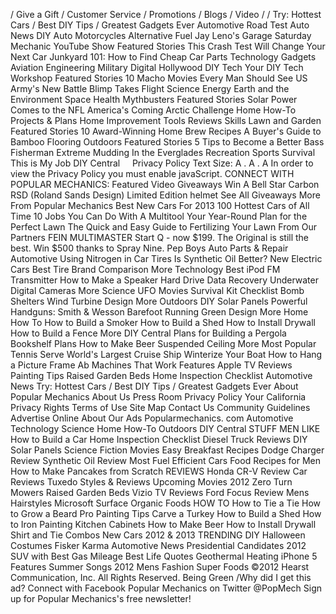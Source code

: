 / Give a Gift / Customer Service / Promotions / Blogs / Video / / Try: Hottest Cars / Best DIY Tips / Greatest Gadgets Ever Automotive Road Test Auto News DIY Auto Motorcycles Alternative Fuel Jay Leno's Garage Saturday Mechanic YouTube Show Featured Stories This Crash Test Will Change Your Next Car Junkyard 101: How to Find Cheap Car Parts Technology Gadgets Aviation Engineering Military Digital Hollywood DIY Tech Your DIY Tech Workshop Featured Stories 10 Macho Movies Every Man Should See US Army's New Battle Blimp Takes Flight Science Energy Earth and the Environment Space Health Mythbusters Featured Stories Solar Power Comes to the NFL America's Coming Arctic Challenge Home How-To Projects & Plans Home Improvement Tools Reviews Skills Lawn and Garden Featured Stories 10 Award-Winning Home Brew Recipes A Buyer's Guide to Bamboo Flooring Outdoors Featured Stories 5 Tips to Become a Better Bass Fisherman Extreme Mudding In the Everglades Recreation Sports Survival This is My Job DIY Central     Privacy Policy Text Size: A . A . A In order to view the Privacy Policy you must enable javaScript. CONNECT WITH POPULAR MECHANICS: Featured Video Giveaways Win A Bell Star Carbon RSD (Roland Sands Design) Limited Edition helmet See All Giveaways More From Popular Mechanics Best New Cars For 2013 100 Hottest Cars of All Time 10 Jobs You Can Do With A Multitool Your Year-Round Plan for the Perfect Lawn The Quick and Easy Guide to Fertilizing Your Lawn From Our Partners FEIN MULTIMASTER Start Q - now $199. The Original is still the best. Win $500 thanks to Spray Nine. Pep Boys Auto Parts & Repair Automotive Using Nitrogen in Car Tires Is Synthetic Oil Better? New Electric Cars Best Tire Brand Comparison More Technology Best iPod FM Transmitter How to Make a Speaker Hard Drive Data Recovery Underwater Digital Cameras More Science UFO Movies Survival Kit Checklist Bomb Shelters Wind Turbine Design More Outdoors DIY Solar Panels Powerful Handguns: Smith & Wesson Barefoot Running Green Design More Home How To How to Build a Smoker How to Build a Shed How to Install Drywall How to Build a Fence More DIY Central Plans for Building a Pergola Bookshelf Plans How to Make Beer Suspended Ceiling More Most Popular Tennis Serve World's Largest Cruise Ship Winterize Your Boat How to Hang a Picture Frame Ab Machines That Work Features Apple TV Reviews Painting Tips Raised Garden Beds Home Inspection Checklist Automotive News Try: Hottest Cars / Best DIY Tips / Greatest Gadgets Ever About Popular Mechanics About Us Press Room Privacy Policy Your California Privacy Rights Terms of Use Site Map Contact Us Community Guidelines Advertise Online About Our Ads Popularmechanics. com Automotive Technology Science Home How-To Outdoors DIY Central STUFF MEN LIKE How to Build a Car Home Inspection Checklist Diesel Truck Reviews DIY Solar Panels Science Fiction Movies Easy Breakfast Recipes Dodge Charger Review Synthetic Oil Review Most Fuel Efficient Cars Food Recipes for Men How to Make Pancakes from Scratch REVIEWS Honda CR-V Review Car Reviews Tuxedo Styles & Reviews Upcoming Movies 2012 Zero Turn Mowers Raised Garden Beds Vizio TV Reviews Ford Focus Review Mens Hairstyles Microsoft Surface Organic Foods HOW TO How to Tie a Tie How to Grow a Beard Pro Painting Tips Carve a Turkey How to Build a Shed How to Iron Painting Kitchen Cabinets How to Make Beer How to Install Drywall Shirt and Tie Combos New Cars 2012 & 2013 TRENDING DIY Halloween Costumes Fisker Karma Automotive News Presidential Candidates 2012 SUV with Best Gas Mileage Best Life Quotes Geothermal Heating iPhone 5 Features Summer Songs 2012 Mens Fashion Super Foods ©2012 Hearst Communication, Inc. All Rights Reserved. Being Green /Why did I get this ad? Connect with Facebook Popular Mechanics on Twitter @PopMech Sign up for Popular Mechanics's free newsletter!